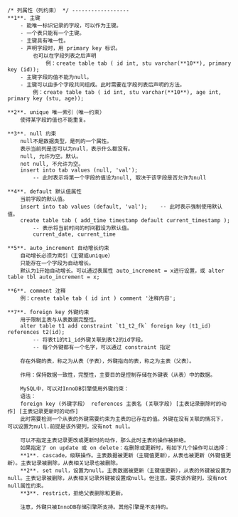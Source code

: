 ## 

            
    
    
    
    /* 列属性（列约束） */ ------------------
    **1**. 主键
        - 能唯一标识记录的字段，可以作为主键。
        - 一个表只能有一个主键。
        - 主键具有唯一性。
        - 声明字段时，用 primary key 标识。
            也可以在字段列表之后声明
                例：create table tab ( id int, stu varchar(**10**), primary key (id));
        - 主键字段的值不能为null。
        - 主键可以由多个字段共同组成。此时需要在字段列表后声明的方法。
            例：create table tab ( id int, stu varchar(**10**), age int, primary key (stu, age));
    
    **2**. unique 唯一索引（唯一约束）
        使得某字段的值也不能重复。
        
    **3**. null 约束
        null不是数据类型，是列的一个属性。
        表示当前列是否可以为null，表示什么都没有。
        null, 允许为空。默认。
        not null, 不允许为空。
        insert into tab values (null, 'val');
            -- 此时表示将第一个字段的值设为null, 取决于该字段是否允许为null
        
    **4**. default 默认值属性
        当前字段的默认值。
        insert into tab values (default, 'val');    -- 此时表示强制使用默认值。
        create table tab ( add_time timestamp default current_timestamp );
            -- 表示将当前时间的时间戳设为默认值。
            current_date, current_time
    
    **5**. auto_increment 自动增长约束
        自动增长必须为索引（主键或unique）
        只能存在一个字段为自动增长。
        默认为1开始自动增长。可以通过表属性 auto_increment = x进行设置，或 alter table tbl auto_increment = x;
    
    **6**. comment 注释
        例：create table tab ( id int ) comment '注释内容';
    
    **7**. foreign key 外键约束
        用于限制主表与从表数据完整性。
        alter table t1 add constraint `t1_t2_fk` foreign key (t1_id) references t2(id);
            -- 将表t1的t1_id外键关联到表t2的id字段。
            -- 每个外键都有一个名字，可以通过 constraint 指定
    
        存在外键的表，称之为从表（子表），外键指向的表，称之为主表（父表）。
    
        作用：保持数据一致性，完整性，主要目的是控制存储在外键表（从表）中的数据。
    
        MySQL中，可以对InnoDB引擎使用外键约束：
        语法：
        foreign key (外键字段） references 主表名 (关联字段) [主表记录删除时的动作] [主表记录更新时的动作]
        此时需要检测一个从表的外键需要约束为主表的已存在的值。外键在没有关联的情况下，可以设置为null.前提是该外键列，没有not null。
    
        可以不指定主表记录更改或更新时的动作，那么此时主表的操作被拒绝。
        如果指定了 on update 或 on delete：在删除或更新时，有如下几个操作可以选择：
        **1**. cascade，级联操作。主表数据被更新（主键值更新），从表也被更新（外键值更新）。主表记录被删除，从表相关记录也被删除。
        **2**. set null，设置为null。主表数据被更新（主键值更新），从表的外键被设置为null。主表记录被删除，从表相关记录外键被设置成null。但注意，要求该外键列，没有not null属性约束。
        **3**. restrict，拒绝父表删除和更新。
    
        注意，外键只被InnoDB存储引擎所支持。其他引擎是不支持的。
    